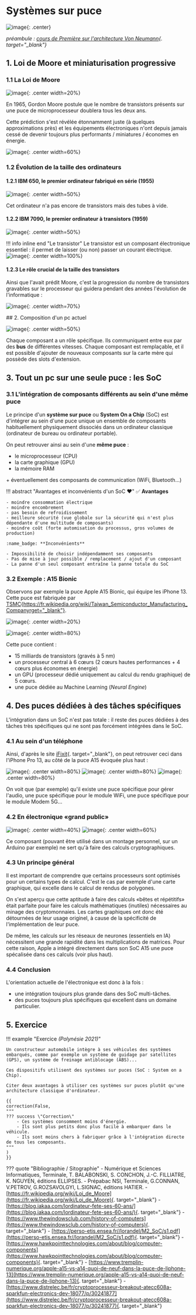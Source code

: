 # Systèmes sur puce

![image](data/BO.png){: .center}

*préambule : [cours de Première sur l'architecture Von Neumann](https://glassus.github.io/premiere_nsi/T3_Architecture_materielle/3.2_Architecture_Von_Neumann/cours/){. target="_blank"}*

## 1. Loi de Moore et miniaturisation progressive

### 1.1 La Loi de Moore
![image](data/moore.png){: .center width=20%}

En 1965, Gordon Moore postule que le nombre de transistors présents sur une puce de microprocesseur doublera tous les deux ans.

Cette prédiction s'est révélée étonnamment juste (à quelques approximations près) et les équipements électroniques n'ont depuis jamais cessé de devenir toujours plus performants / miniatures / économes en énergie.

![image](data/Loi_de_Moore.png){: .center width=60%}

### 1.2  Évolution de la taille des ordinateurs

#### 1.2.1 IBM 650, le premier ordinateur fabriqué en série (1955)

![image](data/ibm650.jpg){: .center width=50%}

Cet ordinateur n'a pas encore de transistors mais des tubes à vide.

#### 1.2.2 IBM 7090, le premier ordinateur à transistors (1959)

![image](data/ibm7090.webp){: .center width=50%}

!!! info inline end "Le transistor"
    Le transistor est un composant électronique essentiel : il permet de laisser (ou non) passer un courant électrique.
    ![image](data/trans.png){: .center width=100%}
    



#### 1.2.3 Le rôle crucial de la taille des transistors
Ainsi que l'avait prédit Moore, c'est la progression du nombre de transistors gravables sur le processeur qui guidera pendant des années l'évolution de l'informatique :

![image](data/evol_transistors.png){: .center width=70%}



## 2. Composition d'un pc actuel

![image](data/inside.jpg){: .center width=50%}

Chaque composant a un rôle spécifique. Ils communiquent entre eux par des **bus** de différentes vitesses. Chaque composant est remplaçable, et il est possible d'ajouter de nouveaux composants sur la carte mère qui possède des slots d'extension.

## 3. Tout un pc sur une seule puce : les SoC


### 3.1 L'intégration de composants différents au sein d'une même puce

Le principe d'un **système sur puce** ou **System On a Chip** (SoC) est d'intégrer au sein d'une puce unique un ensemble de composants habituellement physiquement dissociés dans un ordinateur classique (ordinateur de bureau ou ordinateur portable).

On peut retrouver ainsi au sein d'une **même puce** :

- le microprocesseur (CPU)
- la carte graphique (GPU)
- la mémoire RAM

\+ éventuellement des composants de communication (WiFi, Bluetooth...)


!!! abstract "Avantages et inconvénients d'un SoC :heart:"
    :white_check_mark: **Avantages**

    - moindre consommation électrique
    - moindre encombrement
    - pas besoin de refroidissement
    - meilleure sécurité (vue globale sur la sécurité qui n'est plus dépendante d'une multitude de composants)
    - moindre coût (forte automisation du processus, gros volumes de production)

    :name_badge: **Inconvénients**

    - Impossibilité de choisir indépendamment ses composants
    - Pas de mise à jour possible / remplacement / ajout d'un composant
    - La panne d'un seul composant entraîne la panne totale du SoC


### 3.2 Exemple : A15 Bionic
Observons par exemple la puce Apple A15 Bionic, qui équipe les iPhone 13. Cette puce est fabriquée par [TSMC](https://fr.wikipedia.org/wiki/Taiwan_Semiconductor_Manufacturing_Company){https://fr.wikipedia.org/wiki/Taiwan_Semiconductor_Manufacturing_Companyrget="_blank"}.


![image](data/Apple_A15.jpg){: .center  width=20%}

![image](data/A15_inside.webp){: .center width=80%}

Cette puce contient :

- 15 milliards de transistors (gravés à 5 nm)
- un processeur central à 6 cœurs (2 cœurs hautes performances + 4 cœurs plus économes en énergie)
- un GPU (processeur dédié uniquement au calcul du rendu graphique) de 5 cœurs.
- une puce dédiée au Machine Learning (*Neural Engine*)




## 4. Des puces dédiées à des tâches spécifiques


L'intégration dans un SoC n'est pas totale : il reste des puces dédiées à des tâches très spécifiques qui ne sont pas forcément intégrées dans le SoC.

### 4.1 Au sein d'un téléphone
Ainsi, d'après le site [iFixit](https://fr.ifixit.com/Tutoriel/Identification+compl%C3%A8te+des+puces+de+l'iPhone+13+Pro/144993){. target="_blank"}, on peut retrouver ceci dans l'iPhone Pro 13, au côté de la puce A15 évoquée plus haut :

![image](data/ifixit1.png){: .center width=80%}
![image](data/ifixit2.png){: .center width=80%}
![image](data/ifixit3.png){: .center width=80%} 


On voit que (par exemple) qu'il existe une puce spécifique pour gérer l'audio, une puce spécifique pour le module WiFi, une puce spécifique pour le module Modem 5G...

### 4.2 En électronique «grand public»

![image](data/crypto.png){: .center width=40%}
![image](data/specs.png){: .center width=60%}

Ce composant (pouvant être utilisé dans un montage personnel, sur un Arduino par exemple) ne sert qu'à faire des calculs cryptographiques.

### 4.3 Un principe général

Il est important de comprendre que certains processeurs sont optimisés pour un certains types de calcul. C'est le cas par exemple d'une carte graphique, qui excelle dans le calcul de rendus de polygones.

On s'est aperçu que cette aptitude à faire des calculs «bêtes et répétitifs» était parfaite pour faire les calculs mathématiques (inutiles) nécessaires
au minage des cryptomonnaies. Les cartes graphiques ont donc été détournées de leur usage originel, à cause de la spécificité de l'implémentation de leur puce.

De même, les calculs sur les réseaux de neurones (essentiels en IA) nécessitent une grande rapidité dans les multiplications de matrices. Pour cette raison, Apple a intégré directement dans son SoC A15 une puce spécalisée dans ces calculs (voir plus haut).


### 4.4 Conclusion

L'orientation actuelle de l'électronique est donc à la fois :

- une intégration toujours plus grande dans des SoC multi-tâches.
- des puces toujours plus spécifiques qui excellent dans un domaine particulier.

## 5. Exercice

!!! example "Exercice *(Polynésie 2021)*"

    Un constructeur automobile intègre à ses véhicules des systèmes embarqués, comme par exemple un système de guidage par satellites (GPS), un système de freinage antiblocage (ABS)... 

    Ces dispositifs utilisent des systèmes sur puces (SoC : System on a Chip).

    Citer deux avantages à utiliser ces systèmes sur puces plutôt qu'une architecture classique d'ordinateur.
    
    {{
    correction(False,
    """
    ??? success \"Correction\" 
        - Ces systèmes consomment moins d'énergie.
        - Ils sont plus petits donc plus facile à embarquer dans le véhicule.
        - Ils sont moins chers à fabriquer grâce à l'intégration directe de tous les composants. 
    """
    )
    }}
         


??? quote "Bibliographie / Sitographie"
    - Numérique et Sciences Informatiques, Terminale, T. BALABONSKI, S. CONCHON, J.-C. FILLIATRE, K. NGUYEN, éditions ELLIPSES.
    - Prépabac NSI, Terminale, G.CONNAN, V.PETROV, G.ROZSAVOLGYI, L.SIGNAC, éditions HATIER.
    - [https://fr.wikipedia.org/wiki/Loi_de_Moore](https://fr.wikipedia.org/wiki/Loi_de_Moore){. target="_blank"}
    - [https://blog.iakaa.com/lordinateur-fete-ses-60-ans/](https://blog.iakaa.com/lordinateur-fete-ses-60-ans/){. target="_blank"}
    - [https://www.thewindowsclub.com/history-of-computers](https://www.thewindowsclub.com/history-of-computers){. target="_blank"}
    - [https://perso-etis.ensea.fr//lorandel/M2_SoC/s1.pdf](https://perso-etis.ensea.fr//lorandel/M2_SoC/s1.pdf){. target="_blank"}
    - [https://www.hawkpointtechnologies.com/about/blog/computer-components](https://www.hawkpointtechnologies.com/about/blog/computer-components){. target="_blank"}
    - [https://www.tremplin-numerique.org/apple-a15-vs-a14-quoi-de-neuf-dans-la-puce-de-liphone-13](https://www.tremplin-numerique.org/apple-a15-vs-a14-quoi-de-neuf-dans-la-puce-de-liphone-13){. target="_blank"}
    - [https://www.distrelec.be/fr/cryptoprocesseur-breakout-atecc608a-sparkfun-electronics-dev-18077/p/30241877](https://www.distrelec.be/fr/cryptoprocesseur-breakout-atecc608a-sparkfun-electronics-dev-18077/p/30241877){. target="_blank"}


